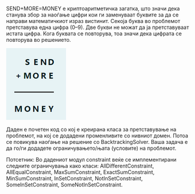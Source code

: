 SEND+MORE=MONEY е криптоаритметичка загатка, што значи дека станува збор за наоѓање цифри кои ги заменуваат буквите за да се направи математичкиот израз вистинит. Секоја буква во проблемот претставува една цифра (0–9). Две букви не можат да ја претставуваат истата цифра. Кога буквата се повторува, тоа значи дека цифрата се повторува во решението. 

![img.png](img.png)

Даден е почетен код со кој е креирана класа за претставување на проблемот, на кој се додадени променливите со нивниот домен. Потоа се повикува наоѓање на решение со BacktrackingSolver. Ваша задача е да го/ги додадете ограничувањето/њата (условите) на проблемот.

Потсетник: Во дадениот модул constraint веќе се имплементирани следните ограничувања како класи:  AllDifferentConstraint, AllEqualConstraint, MaxSumConstraint, ExactSumConstraint,  MinSumConstraint, InSetConstraint, NotInSetConstraint, SomeInSetConstraint,  SomeNotInSetConstraint.